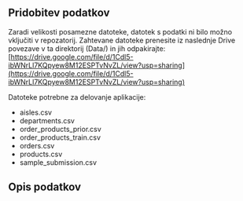 ## Pridobitev podatkov

Zaradi velikosti posamezne datoteke, datotek s podatki ni bilo možno vključiti v repozatorij. Zahtevane datoteke prenesite iz naslednje Drive povezave v ta direktorij (Data/) in jih odpakirajte:  
[https://drive.google.com/file/d/1Cdl5-ibWNrLl7KQpyew8M12ESPTvNvZL/view?usp=sharing](https://drive.google.com/file/d/1Cdl5-ibWNrLl7KQpyew8M12ESPTvNvZL/view?usp=sharing)

Datoteke potrebne za delovanje aplikacije:

- aisles.csv
- departments.csv
- order_products_prior.csv
- order_products_train.csv
- orders.csv
- products.csv
- sample_submission.csv

## Opis podatkov
